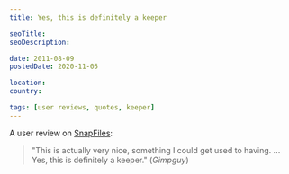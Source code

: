 ```yaml
---
title: Yes, this is definitely a keeper

seoTitle:
seoDescription:

date: 2011-08-09
postedDate: 2020-11-05

location:
country:

tags: [user reviews, quotes, keeper]
---
```


A user review on [SnapFiles](http://www.snapfiles.com/get/cinemadrape.html):

> "This is actually very nice, something I could get used to having. ... Yes, this is definitely a keeper." (_Gimpguy_)

<!--more-->
